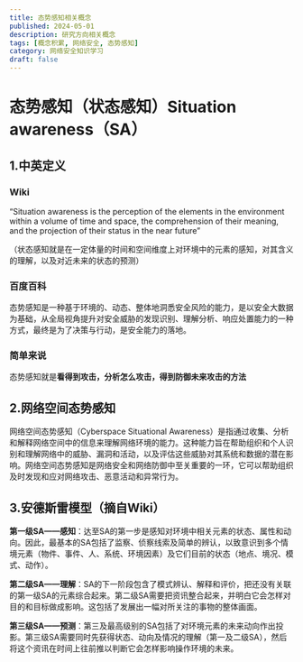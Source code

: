 ```yaml
---
title: 态势感知相关概念
published: 2024-05-01
description: 研究方向相关概念
tags: [概念积累, 网络安全, 态势感知]
category: 网络安全知识学习
draft: false
---
```

# 态势感知（状态感知）**Situation awareness**（SA）

## 1.中英定义

### Wiki

“Situation awareness is the perception of the elements in the environment within a volume of time and space, the comprehension of their meaning, and the projection of their status in the near future”

（状态感知就是在一定体量的时间和空间维度上对环境中的元素的感知，对其含义的理解，以及对近未来的状态的预测）

### 百度百科

态势感知是一种基于环境的、动态、整体地洞悉安全风险的能力，是以安全大数据为基础，从全局视角提升对安全威胁的发现识别、理解分析、响应处置能力的一种方式，最终是为了决策与行动，是安全能力的落地。

### 简单来说

态势感知就是**看得到攻击，分析怎么攻击，得到防御未来攻击的方法**

## 2.网络空间态势感知

网络空间态势感知（Cyberspace Situational Awareness）是指通过收集、分析和解释网络空间中的信息来理解网络环境的能力。这种能力旨在帮助组织和个人识别和理解网络中的威胁、漏洞和活动，以及评估这些威胁对其系统和数据的潜在影响。网络空间态势感知是网络安全和网络防御中至关重要的一环，它可以帮助组织及时发现和应对网络攻击、恶意活动和异常行为。

## 3.安德斯雷模型（摘自Wiki）

**第一级SA——感知**：达至SA的第一步是感知对环境中相关元素的状态、属性和动向。因此，最基本的SA包括了监察、侦察线索及简单的辨认，以致意识到多个情境元素（物件、事件、人、系统、环境因素）及它们目前的状态（地点、境况、模式、动作）。

**第二级SA——理解**：SA的下一阶段包含了模式辨认、解释和评价，把还没有关联的第一级SA的元素综合起来。第二级SA需要把资讯整合起来，并明白它会怎样对目的和目标做成影响。这包括了发展出一幅对所关注的事物的整体画面。

**第三级SA——预测**：第三及最高级别的SA包括了对环境元素的未来动向作出投影。第三级SA需要同时先获得状态、动向及情况的理解（第一及二级SA），然后将这个资讯在时间上往前推以判断它会怎样影响操作环境的未来。